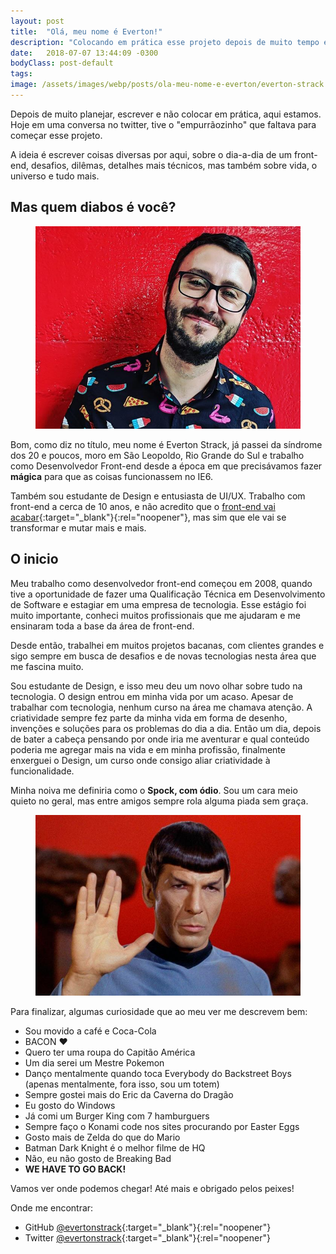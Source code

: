 ```yaml
---
layout: post
title:  "Olá, meu nome é Everton!"
description: "Colocando em prática esse projeto depois de muito tempo engavetado. Um pequeno apanhado sobre o dia-a-dia de um front end, vida, o universo e tudo mais."
date:   2018-07-07 13:44:09 -0300
bodyClass: post-default
tags:
image: /assets/images/webp/posts/ola-meu-nome-e-everton/everton-strack.jpg
---
```


Depois de muito planejar, escrever e não colocar em prática, aqui estamos. Hoje em uma conversa no twitter, tive o "empurrãozinho" que faltava para começar esse projeto.

A ideia é escrever coisas diversas por aqui, sobre o dia-a-dia de um front-end, desafios, dilêmas, detalhes mais técnicos, mas também sobre vida, o universo e tudo mais.


## Mas quem diabos é você?

<figure>
  <picture>
      <source type="image/webp" srcset="/assets/images/webp/posts/ola-meu-nome-e-everton/everton-strack.webp" />
      <source srcset="/assets/images/posts/ola-meu-nome-e-everton/everton-strack.jpg" />
      <img itemprop="image" src="/assets/images/posts/ola-meu-nome-e-everton/everton-strack.jpg" alt="Everton Strack Desenvolvedor Front-end" />
    </picture>
</figure>

Bom, como diz no título, meu nome  é Everton Strack, já passei da síndrome dos 20 e poucos, moro em São Leopoldo, Rio Grande do Sul e trabalho como Desenvolvedor Front-end desde a época em que precisávamos fazer **mágica** para que as coisas funcionassem no IE6.

Também sou estudante de Design e entusiasta de UI/UX. Trabalho com front-end a cerca de 10 anos, e não acredito que o [front-end vai acabar](https://kvnol.github.io/ofrontendacabou/){:target="_blank"}{:rel="noopener"}, mas sim que ele vai se transformar e mutar mais e mais.


## O inicio

Meu trabalho como desenvolvedor front-end começou em 2008, quando tive a oportunidade de fazer uma Qualificação Técnica em Desenvolvimento de Software e estagiar em uma empresa de tecnologia. Esse estágio foi muito importante, conheci muitos profissionais que me ajudaram e me ensinaram toda a base da área de front-end.

Desde então, trabalhei em muitos projetos bacanas, com clientes grandes e sigo sempre em busca de desafios e de novas tecnologias nesta área que me fascina muito.

Sou estudante de Design, e isso meu deu um novo olhar sobre tudo na tecnologia. O design entrou em minha vida por um acaso. Apesar de trabalhar com tecnologia, nenhum curso na área me chamava atenção. A criatividade sempre fez parte da minha vida em forma de desenho, invenções e soluções para os problemas do dia a dia. Então um dia, depois de bater a cabeça pensando por onde iria me aventurar e qual conteúdo poderia me agregar mais na vida e em minha profissão, finalmente enxerguei o Design, um curso onde consigo aliar criatividade à funcionalidade.

Minha noiva me definiria como o **Spock, com ódio**. Sou um cara meio quieto no geral, mas entre amigos sempre rola alguma piada sem graça.

<figure>
  <picture>
      <source type="image/webp" srcset="/assets/images/webp/posts/ola-meu-nome-e-everton/spock.webp" />
      <source srcset="/assets/images/posts/ola-meu-nome-e-everton/spock.jpg" />
      <img itemprop="image" src="/assets/images/posts/ola-meu-nome-e-everton/spock.jpg" alt="Spock - Star Trek" />
    </picture>
</figure>

Para finalizar, algumas curiosidade que ao meu ver me descrevem bem:


- Sou movido a café e Coca-Cola
- BACON ♥
- Quero ter uma roupa do Capitão América
- Um dia serei um Mestre Pokemon
- Danço mentalmente quando toca Everybody do Backstreet Boys (apenas mentalmente, fora isso, sou um totem)
- Sempre gostei mais do Eric da Caverna do Dragão
- Eu gosto do Windows
- Já comi um Burger King com 7 hamburguers
- Sempre faço o Konami code nos sites procurando por Easter Eggs
- Gosto mais de Zelda do que do Mario
- Batman Dark Knight é o melhor filme de HQ
- Não, eu não gosto de Breaking Bad
- **WE HAVE TO GO BACK!**

Vamos ver onde podemos chegar!
Até mais e obrigado pelos peixes!

Onde me encontrar:
- GitHub [@evertonstrack](https://github.com/evertonstrack){:target="_blank"}{:rel="noopener"}
- Twitter [@evertonstrack](https://twitter.com/evertonstrack){:target="_blank"}{:rel="noopener"}
